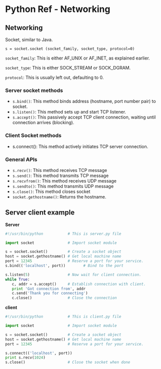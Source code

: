 # Python Ref - Networking

## Networking

Socket, similar to Java.

`s = socket.socket (socket_family, socket_type, protocol=0)`

`socket_family`: This is either AF_UNIX or AF_INET, as explained earlier.

`socket_type`: This is either SOCK_STREAM or SOCK_DGRAM.

`protocol`: This is usually left out, defaulting to 0.

### Server socket methods

* `s.bind()`: This method binds address (hostname, port number pair) to socket.
* `s.listen()`: This method sets up and start TCP listener.
* `s.accept()`: This passively accept TCP client connection, waiting until connection arrives (blocking).

### Client Socket methods

* s.connect(): This method actively initiates TCP server connection.

### General APIs

* `s.recv()`: This method receives TCP message
* `s.send()`: This method transmits TCP message
* `s.recvfrom()`: This method receives UDP message
* `s.sendto()`: This method transmits UDP message
* `s.close()`: This method closes socket
* `socket.gethostname()`: Returns the hostname.

## Server client example

**Server**

```python
#!/usr/bin/python           # This is server.py file

import socket               # Import socket module

s = socket.socket()         # Create a socket object
host = socket.gethostname() # Get local machine name
port = 12345                # Reserve a port for your service.
s.bind(('localhost', port))        # Bind to the port

s.listen(5)                 # Now wait for client connection.
while True:
   c, addr = s.accept()     # Establish connection with client.
   print 'Got connection from', addr
   c.send('Thank you for connecting')
   c.close()                # Close the connection
```

**client**

```python
#!/usr/bin/python           # This is client.py file

import socket               # Import socket module

s = socket.socket()         # Create a socket object
host = socket.gethostname() # Get local machine name
port = 12345                # Reserve a port for your service.

s.connect(('localhost', port))
print s.recv(1024)
s.close()                   # Close the socket when done
```